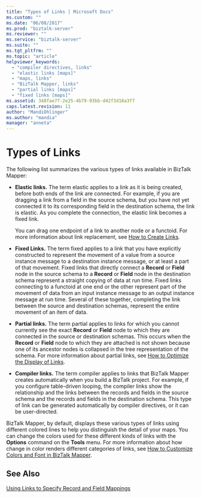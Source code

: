 ```yaml
---
title: "Types of Links | Microsoft Docs"
ms.custom: ""
ms.date: "06/08/2017"
ms.prod: "biztalk-server"
ms.reviewer: ""
ms.service: "biztalk-server"
ms.suite: ""
ms.tgt_pltfrm: ""
ms.topic: "article"
helpviewer_keywords: 
  - "compiler directives, links"
  - "elastic links [maps]"
  - "maps, links"
  - "BizTalk Mapper, links"
  - "partial links [maps]"
  - "fixed links [maps]"
ms.assetid: 348fae77-2e25-4b79-93bb-d42f3d18a3f7
caps.latest.revision: 11
author: "MandiOhlinger"
ms.author: "mandia"
manager: "anneta"
---
```

# Types of Links
The following list summarizes the various types of links available in BizTalk Mapper:  
  
-   **Elastic links.** The term elastic applies to a link as it is being created, before both ends of the link are connected. For example, if you are dragging a link from a field in the source schema, but you have not yet connected it to its corresponding field in the destination schema, the link is elastic. As you complete the connection, the elastic link becomes a fixed link.  
  
     You can drag one endpoint of a link to another node or a functoid. For more information about link replacement, see [How to Create Links](../core/how-to-create-links.md).  
  
-   **Fixed Links.** The term fixed applies to a link that you have explicitly constructed to represent the movement of a value from a source instance message to a destination instance message, or at least a part of that movement. Fixed links that directly connect a **Record** or **Field** node in the source schema to a **Record** or **Field** node in the destination schema represent a straight copying of data at run time. Fixed links connecting to a functoid at one end or the other represent part of the movement of data from an input instance message to an output instance message at run time. Several of these together, completing the link between the source and destination schemas, represent the entire movement of an item of data.  
  
-   **Partial links.** The term partial applies to links for which you cannot currently see the exact **Record** or **Field** node to which they are connected in the source or destination schemas. This occurs when the **Record** or **Field** node to which they are attached is not shown because one of its ancestor nodes is collapsed in the tree representation of the schema. For more information about partial links, see [How to Optimize the Display of Links](../core/how-to-optimize-the-display-of-links.md).  
  
-   **Compiler links.** The term compiler applies to links that BizTalk Mapper creates automatically when you build a BizTalk project. For example, if you configure table-driven looping, the compiler links show the relationship and the links between the records and fields in the source schema and the records and fields in the destination schema. This type of link can be generated automatically by compiler directives, or it can be user-directed.  
  
 BizTalk Mapper, by default, displays these various types of links using different colored lines to help you distinguish the detail of your maps. You can change the colors used for these different kinds of links with the **Options** command on the **Tools** menu. For more information about how change in color renders different categories of links, see [How to Customize Colors and Font in BizTalk Mapper](../core/how-to-customize-colors-and-font-in-biztalk-mapper.md).  
  
## See Also  
 [Using Links to Specify Record and Field Mappings](../core/using-links-to-specify-record-and-field-mappings.md)